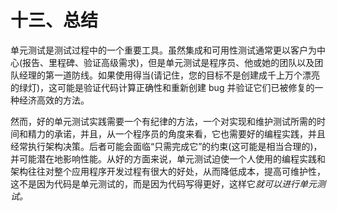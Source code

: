 # 十三、总结

单元测试是测试过程中的一个重要工具。虽然集成和可用性测试通常更以客户为中心(报告、里程碑、验证高级需求)，但是单元测试是程序员、他或她的团队以及团队经理的第一道防线。如果使用得当(请记住，您的目标不是创建成千上万个漂亮的绿灯)，这可能是验证代码计算正确性和重新创建 bug 并验证它们已被修复的一种经济高效的方法。

然而，好的单元测试实践需要一个有纪律的方法，一个对实现和维护测试所需的时间和精力的承诺，并且，从一个程序员的角度来看，它也需要好的编程实践，并且经常执行架构决策。后者可能会面临“只需完成它”的约束(这可能是相当合理的)，并可能潜在地影响性能。从好的方面来说，单元测试迫使一个人使用的编程实践和架构往往对整个应用程序开发过程有很大的好处，从而降低成本，提高可维护性，这不是因为代码是单元测试的，而是因为代码写得更好，这样它*就可以进行单元测试。*